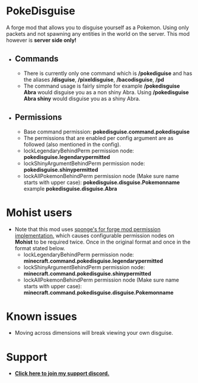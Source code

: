 # PokeDisguise
A forge mod that allows you to disguise yourself as a Pokemon. Using only packets and not spawning any entities in the world on the server.
This mod however is **server side only!**
* ## Commands
    * There is currently only one command which is **/pokediguise** and has the aliases **/disguise**, **/pixeldisguise**, **/bacodisguise**, **/pd**
    * The command usage is fairly simple for example **/pokedisguise Abra** would disguise you as a non shiny Abra. Using **/pokedisguise Abra shiny** would disguise you as a shiny Abra.
- ## Permissions
    * Base command permission: **pokedisguise.command.pokedisguise**
    * The permissions that are enabled per config argument are as followed (also mentioned in the config).
    * lockLegendaryBehindPerm permission node: **pokedisguise.legendarypermitted**
    * lockShinyArgumentBehindPerm permission node: **pokedisguise.shinypermitted**
    * lockAllPokemonBehindPerm permission node (Make sure name starts with upper case): **pokedisguise.disguise.Pokemonname** example **pokedisguise.disguise.Abra**
# Mohist users
- Note that this mod uses [sponge's for forge mod permission implementation.](https://docs.spongepowered.org/stable/en-GB/plugin/permissions.html#for-forge-mods) which causes configurable permission nodes on **Mohist** to be required twice. Once in the original format and once in the format stated below.
    * lockLegendaryBehindPerm permission node: **minecraft.command.pokedisguise.legendarypermitted**
    * lockShinyArgumentBehindPerm permission node: **minecraft.command.pokedisguise.shinypermitted**
    * lockAllPokemonBehindPerm permission node (Make sure name starts with upper case): **minecraft.command.pokedisguise.disguise.Pokemonname**

# Known issues
- Moving across dimensions will break viewing your own disguise.
# Support
- [**Click here to join my support discord.**](https://discord.gg/x53dk93Xsk)